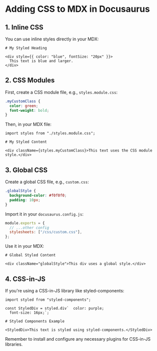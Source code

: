 # Adding CSS to MDX in Docusaurus

## 1. Inline CSS

You can use inline styles directly in your MDX:

```mdx
# My Styled Heading

<div style={{ color: "blue", fontSize: "20px" }}>
  This text is blue and larger.
</div>
```

## 2. CSS Modules

First, create a CSS module file, e.g., `styles.module.css`:

```css
.myCustomClass {
  color: green;
  font-weight: bold;
}
```

Then, in your MDX file:

```mdx
import styles from "./styles.module.css";

# My Styled Content

<div className={styles.myCustomClass}>This text uses the CSS module style.</div>
```

## 3. Global CSS

Create a global CSS file, e.g., `custom.css`:

```css
.globalStyle {
  background-color: #f0f0f0;
  padding: 10px;
}
```

Import it in your `docusaurus.config.js`:

```javascript
module.exports = {
  // ...other config
  stylesheets: ["/css/custom.css"],
};
```

Use it in your MDX:

```mdx
# Global Styled Content

<div className="globalStyle">This div uses a global style.</div>
```

## 4. CSS-in-JS

If you're using a CSS-in-JS library like styled-components:

```mdx
import styled from "styled-components";

const StyledDiv = styled.div`  color: purple;
  font-size: 16px;`;

# Styled Components Example

<StyledDiv>This text is styled using styled-components.</StyledDiv>
```

Remember to install and configure any necessary plugins for CSS-in-JS libraries.
